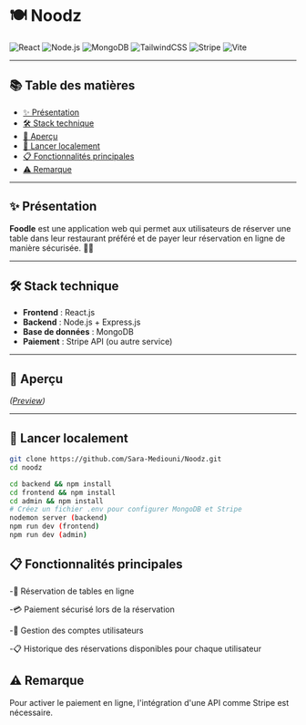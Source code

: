 # 🍽️ **Noodz**

![React](https://img.shields.io/badge/React-20232A?style=for-the-badge&logo=react&logoColor=61DAFB)
![Node.js](https://img.shields.io/badge/Node.js-339933?style=for-the-badge&logo=nodedotjs&logoColor=white)
![MongoDB](https://img.shields.io/badge/MongoDB-4EA94B?style=for-the-badge&logo=mongodb&logoColor=white)
![TailwindCSS](https://img.shields.io/badge/TailwindCSS-06B6D4?style=for-the-badge&logo=tailwindcss&logoColor=white)
![Stripe](https://img.shields.io/badge/Stripe-635BFF?style=for-the-badge&logo=stripe&logoColor=white)
![Vite](https://img.shields.io/badge/Vite-646CFF?style=for-the-badge&logo=vite&logoColor=white)

---

## 📚 **Table des matières**

- [✨ Présentation](#-présentation)
- [🛠️ Stack technique](#️-stack-technique)
- [📸 Aperçu](#-aperçu)
- [🚀 Lancer localement](#-lancer-localement)
- [📋 Fonctionnalités principales](#-fonctionnalités-principales)
- [⚠️ Remarque](#️-remarque)


---

## ✨ **Présentation**

**Foodle** est une application web qui permet aux utilisateurs de réserver une table dans leur restaurant préféré et de payer leur réservation en ligne de manière sécurisée. 🍝🍷

---

## 🛠️ **Stack technique**

- **Frontend** : React.js
- **Backend** : Node.js + Express.js
- **Base de données** : MongoDB
- **Paiement** : Stripe API (ou autre service)

---

## 📸 **Aperçu**

*([Preview](https://noodz-e5w4.vercel.app))*

---

## 🚀 **Lancer localement**

```bash
git clone https://github.com/Sara-Mediouni/Noodz.git
cd noodz

cd backend && npm install
cd frontend && npm install
cd admin && npm install
# Créez un fichier .env pour configurer MongoDB et Stripe
nodemon server (backend)
npm run dev (frontend)
npm run dev (admin)
```

## 📋 Fonctionnalités principales
-📅 Réservation de tables en ligne

-💳 Paiement sécurisé lors de la réservation

-👤 Gestion des comptes utilisateurs

-📋 Historique des réservations disponibles pour chaque utilisateur

## ⚠️ Remarque
Pour activer le paiement en ligne, l'intégration d'une API comme Stripe est nécessaire.